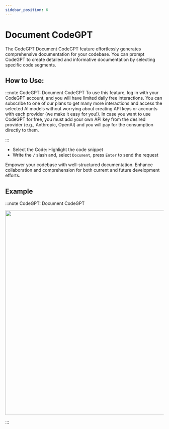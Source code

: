 ```yaml
---
sidebar_position: 6
---
```


# Document CodeGPT

The CodeGPT Document CodeGPT feature effortlessly generates comprehensive documentation for your codebase. You can prompt CodeGPT to create detailed and informative documentation by selecting specific code segments.

## How to Use:

:::note CodeGPT: Document CodeGPT
To use this feature, log in with your CodeGPT account, and you will have limited daily free interactions. You can subscribe to one of our plans to get many more interactions and access the selected AI models without worrying about creating API keys or accounts with each provider (we make it easy for you!). In case you want to use CodeGPT for free, you must add your own API key from the desired provider (e.g., Anthropic, OpenAI) and you will pay for the consumption directly to them.


:::
- Select the Code: Highlight the code snippet
- Write the `/` slash and, select `Document`, press `Enter` to send the request

Empower your codebase with well-structured documentation. Enhance collaboration and comprehension for both current and future development efforts.

## Example

:::note CodeGPT: Document CodeGPT
<p align="center">
  <img width="900" height="650" src="https://github.com/user-attachments/assets/e5210b81-7d27-4307-a8c6-b520653c7581" />
</p>
:::


